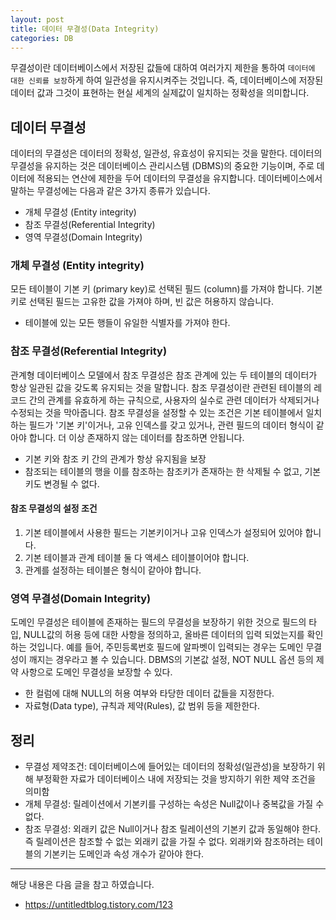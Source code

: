 ```yaml
---
layout: post
title: 데이터 무결성(Data Integrity)
categories: DB
---
```


무결성이란 데이터베이스에서 저장된 값들에 대하여 여러가지 제한을 통하여 `데이터에 대한 신뢰를 보장`하게 하여 일관성을 유지시켜주는 것입니다. 즉, 데이터베이스에 저장된 데이터 값과 그것이 표현하는 현실 세계의 실제값이 일치하는 정확성을 의미합니다.


## 데이터 무결성
데이터의 무결성은 데이터의 정확성, 일관성, 유효성이 유지되는 것을 말한다. 데이터의 무결성을 유지하는 것은 데이터베이스 관리시스템 (DBMS)의 중요한 기능이며, 주로 데이터에 적용되는 연산에 제한을 두어 데이터의 무결성을 유지합니다. 데이터베이스에서 말하는 무결성에는 다음과 같은 3가지 종류가 있습니다.

- 개체 무결성 (Entity integrity)
- 참조 무결성(Referential Integrity)
- 영역 무결성(Domain Integrity)


### 개체 무결성 (Entity integrity)
모든 테이블이 기본 키 (primary key)로 선택된 필드 (column)를 가져야 합니다. 기본 키로 선택된 필드는 고유한 값을 가져야 하며, 빈 값은 허용하지 않습니다.

- 테이블에 있는 모든 행들이 유일한 식별자를 가져야 한다.

### 참조 무결성(Referential Integrity)
관계형 데이터베이스 모델에서 참조 무결성은 참조 관계에 있는 두 테이블의 데이터가 항상 일관된 값을 갖도록 유지되는 것을 말합니다. 참조 무결성이란 관련된 테이블의 레코드 간의 관계를 유효하게 하는 규칙으로, 사용자의 실수로 관련 데이터가 삭제되거나 수정되는 것을 막아줍니다. 참조 무결성을 설정할 수 있는 조건은 기본 테이블에서 일치하는 필드가 '기본 키'이거나, 고유 인덱스를 갖고 있거나, 관련 필드의 데이터 형식이 같아야 합니다. 더 이상 존재하지 않는 데이터를 참조하면 안됩니다.

- 기본 키와 참조 키 간의 관계가 항상 유지됨을 보장
- 참조되는 테이블의 행을 이를 참조하는 참조키가 존재하는 한 삭제될 수 없고, 기본키도 변경될 수 없다.


#### 참조 무결성의 설정 조건
1) 기본 테이블에서 사용한 필드는 기본키이거나 고유 인덱스가 설정되어 있어야 합니다.
2) 기본 테이블과 관계 테이블 둘 다 액세스 테이블이어야 합니다.
3) 관계를 설정하는 테이블은 형식이 같아야 합니다.


### 영역 무결성(Domain Integrity)
도메인 무결성은 테이블에 존재하는 필드의 무결성을 보장하기 위한 것으로 필드의 타입, NULL값의 허용 등에 대한 사항을 정의하고, 올바른 데이터의 입력 되었는지를 확인하는 것입니다. 예를 들어, 주민등록번호 필드에 알파벳이 입력되는 경우는 도메인 무결성이 깨지는 경우라고 볼 수 있습니다. DBMS의 기본값 설정, NOT NULL 옵션 등의 제약 사항으로 도메인 무결성을 보장할 수 있다.

- 한 컬럼에 대해 NULL의 허용 여부와 타당한 데이터 값들을 지정한다.
- 자료형(Data type), 규칙과 제약(Rules), 값 범위 등을 제한한다.

## 정리

- 무결성 제약조건: 데이터베이스에 들어있는 데이터의 정확성(일관성)을 보장하기 위해 부정확한 자료가 데이터베이스 내에 저장되는 것을 방지하기 위한 제약 조건을 의미함
- 개체 무결성: 릴레이션에서 기본키를 구성하는 속성은 Null값이나 중복값을 가질 수 없다.
- 참조 무결성: 외래키 값은 Null이거나 참조 릴레이션의 기본키 값과 동일해야 한다. 즉 릴레이션은 참조할 수 없는 외래키 값을 가질 수 없다. 외래키와 참조하려는 테이블의 기본키는 도메인과 속성 개수가 같아야 한다.

----
해당 내용은 다음 글을 참고 하였습니다.
- https://untitledtblog.tistory.com/123